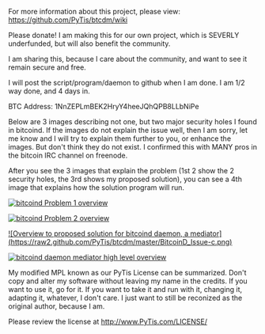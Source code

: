 
For more information about this project, please view: https://github.com/PyTis/btcdm/wiki


Please donate!  I am making this for our own project, which is SEVERLY underfunded, but will also benefit the community.

I am sharing this, because I care about the community, and want to see it remain secure and free.

I will post the script/program/daemon to github when I am done.  I am 1/2 way done, and 4 days in.

BTC Address: 1NnZEPLmBEK2HryY4heeJQhQPB8LLbNiPe


Below are 3 images describing not one, but two major security holes I found in bitcoind.  If the images do not explain the issue well, then I am sorry, let me know and I will try to explain them further to you, or enhance the images.  But don't think they do not exist.  I confirmed this with MANY pros in the bitcoin IRC channel on freenode.

After you see the 3 images that explain the problem (1st 2 show the 2 security holes, the 3rd shows my proposed solution), you can see a 4th image that explains how the solution program will run.

[![bitcoind Problem 1 overview](https://raw2.github.com/PyTis/btcdm/master/BitcoinD_Issue-a.png)](https://raw2.github.com/PyTis/btcdm/master/BitcoinD_Issue-a.png)

[![bitcoind Problem 2 overview](https://raw2.github.com/PyTis/btcdm/master/BitcoinD_Issue-b.png)](https://raw2.github.com/PyTis/btcdm/master/BitcoinD_Issue-b.png)


[![Overview to proposed solution for bitcoind daemon, a mediator] (https://raw2.github.com/PyTis/btcdm/master/BitcoinD_Issue-c.png)](https://raw2.github.com/PyTis/btcdm/master/BitcoinD_Issue-c.png)


[![bitcoind daemon mediator high level overview](https://raw2.github.com/PyTis/btcdm/master/BitcoinDm.png)](https://raw2.github.com/PyTis/btcdm/master/BitcoinDm.png)

My modified MPL known as our PyTis License can be summarized.  Don't copy and alter my software without leaving my name in the credits.  If you want to use it, go for it.  If you want to take it and run with it, changing it, adapting it, whatever, I don't care.  I just want to still be reconized as the original author, because I am.

Please review the license at http://www.PyTis.com/LICENSE/


